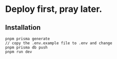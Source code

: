 # Deploy first, pray later.

## Installation
```
pnpm prisma generate
// copy the .env.example file to .env and change
pnpm prisma db push
pnpm run dev
```
